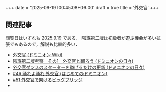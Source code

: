 +++
date = '2025-09-19T00:45:08+09:00'
draft = true
title = '外交官'
+++


## 関連記事
閲覧日はいずれも 2025.9.19 である．
陰謀第二版は初級者が遊ぶ機会が多い拡張でもあるので，解説も比較的多い．

* [外交官 (ドミニオン Wiki)](https://wikiwiki.jp/dominiondeck/%E5%A4%96%E4%BA%A4%E5%AE%98)
* [陰謀第二版考察　その1　外交官と踊ろう (ドミニオンの日々)](https://hirotashi-domi.hatenablog.com/entry/2019/08/15/215651)
* [外交官ダンスのスターターを挙げるだけの更新 (ドミニオンの日々)](https://hirotashi-domi.hatenablog.com/entry/2019/08/18/212022)
* [#46 踊れよ踊れ 外交官 (はじめてのドミニオン)](https://hirotashi-domi.hateblo.jp/entry/2021/10/18/102333)
* [#51 外交官で架けるビッグブリッジ](https://hirotashi-domi.hateblo.jp/entry/2021/10/23/071442)
* 